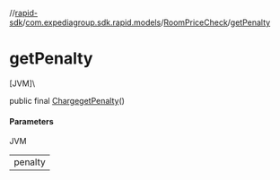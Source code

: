 //[rapid-sdk](../../../index.md)/[com.expediagroup.sdk.rapid.models](../index.md)/[RoomPriceCheck](index.md)/[getPenalty](get-penalty.md)

# getPenalty

[JVM]\

public final [Charge](../-charge/index.md)[getPenalty](get-penalty.md)()

#### Parameters

JVM

| |
|---|
| penalty |
